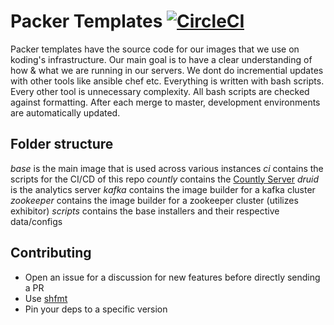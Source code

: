 # Packer Templates [![CircleCI](https://circleci.com/gh/koding/packer/tree/master.svg?style=svg&circle-token=5fa18600f785fef8ce7d256689812d002cd30273)](https://circleci.com/gh/koding/packer/tree/master)

Packer templates have the source code for our images that we use on koding's infrastructure.
Our main goal is to have a clear understanding of how & what we are running in our servers.
We dont do incremential updates with other tools like ansible chef etc.
Everything is written with bash scripts. Every other tool is unnecessary complexity.
All bash scripts are checked against formatting.
After each merge to master, development environments are automatically updated.


## Folder structure

*base* is the main image that is used across various instances
*ci* contains the scripts for the CI/CD of this repo
*countly* contains the [Countly Server](https://github.com/Countly/countly-server)
*druid* is the analytics server
*kafka* contains the image builder for a kafka cluster
*zookeeper* contains the image builder for a zookeeper cluster (utilizes exhibitor)
*scripts* contains the base installers and their respective data/configs



## Contributing

* Open an issue for a discussion for new features before directly sending a PR
* Use [shfmt](https://github.com/mvdan/sh)
* Pin your deps to a specific version

